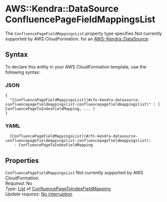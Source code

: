 # AWS::Kendra::DataSource ConfluencePageFieldMappingsList<a name="aws-properties-kendra-datasource-confluencepagefieldmappingslist"></a>

<a name="aws-properties-kendra-datasource-confluencepagefieldmappingslist-description"></a>The `ConfluencePageFieldMappingsList` property type specifies Not currently supported by AWS CloudFormation\. for an [AWS::Kendra::DataSource](aws-resource-kendra-datasource.md)\.

## Syntax<a name="aws-properties-kendra-datasource-confluencepagefieldmappingslist-syntax"></a>

To declare this entity in your AWS CloudFormation template, use the following syntax:

### JSON<a name="aws-properties-kendra-datasource-confluencepagefieldmappingslist-syntax.json"></a>

```
{
  "[ConfluencePageFieldMappingsList](#cfn-kendra-datasource-confluencepagefieldmappingslist-confluencepagefieldmappingslist)" : [ ConfluencePageToIndexFieldMapping, ... ]
}
```

### YAML<a name="aws-properties-kendra-datasource-confluencepagefieldmappingslist-syntax.yaml"></a>

```
  [ConfluencePageFieldMappingsList](#cfn-kendra-datasource-confluencepagefieldmappingslist-confluencepagefieldmappingslist): 
    - ConfluencePageToIndexFieldMapping
```

## Properties<a name="aws-properties-kendra-datasource-confluencepagefieldmappingslist-properties"></a>

`ConfluencePageFieldMappingsList`  <a name="cfn-kendra-datasource-confluencepagefieldmappingslist-confluencepagefieldmappingslist"></a>
Not currently supported by AWS CloudFormation\.  
*Required*: No  
*Type*: [List](#aws-properties-kendra-datasource-confluencepagefieldmappingslist) of [ConfluencePageToIndexFieldMapping](aws-properties-kendra-datasource-confluencepagetoindexfieldmapping.md)  
*Update requires*: [No interruption](https://docs.aws.amazon.com/AWSCloudFormation/latest/UserGuide/using-cfn-updating-stacks-update-behaviors.html#update-no-interrupt)